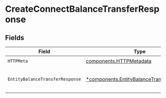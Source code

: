 # CreateConnectBalanceTransferResponse


## Fields

| Field                                                                                                 | Type                                                                                                  | Required                                                                                              | Description                                                                                           |
| ----------------------------------------------------------------------------------------------------- | ----------------------------------------------------------------------------------------------------- | ----------------------------------------------------------------------------------------------------- | ----------------------------------------------------------------------------------------------------- |
| `HTTPMeta`                                                                                            | [components.HTTPMetadata](../../models/components/httpmetadata.md)                                    | :heavy_check_mark:                                                                                    | N/A                                                                                                   |
| `EntityBalanceTransferResponse`                                                                       | [*components.EntityBalanceTransferResponse](../../models/components/entitybalancetransferresponse.md) | :heavy_minus_sign:                                                                                    | The balance transfer object.                                                                          |